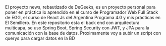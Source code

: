 El proyecto news, rebautizado de DeGeeks, es un proyecto personal para poner en práctica lo aprendido en el curso de Programador Web Full Stack de EGG, el curso de React Js del Argentina Programa 4.0 y mis prácticas en El Semillero.
En este repositorio esta el back end con arquitectura multicapa, se uso Spring Boot, Spring Security con JWT, y JPA para la comunicación con la base de datos.
Proximamente voy a subir un script con querys para cargar datos en la BD 
